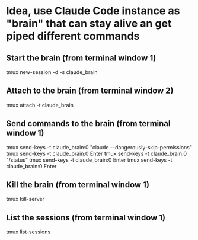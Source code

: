 # Idea, use Claude Code instance as "brain" that can stay alive an get piped different commands

## Start the brain (from terminal window 1)
tmux new-session -d -s claude_brain

## Attach to the brain  (from terminal window 2)
tmux attach -t claude_brain

## Send commands to the brain (from terminal window 1)
tmux send-keys -t claude_brain:0 "claude --dangerously-skip-permissions"
tmux send-keys -t claude_brain:0 Enter
tmux send-keys -t claude_brain:0 "/status"
tmux send-keys -t claude_brain:0 Enter
tmux send-keys -t claude_brain:0 Enter

## Kill the brain (from terminal window 1)
tmux kill-server

## List the sessions (from terminal window 1)
tmux list-sessions